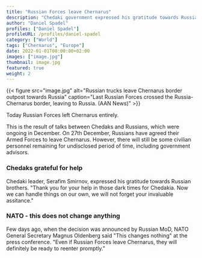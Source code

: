 ```yaml
---
title: "Russian Forces leave Chernarus"
description: "Chedaki government expressed his gratitude towards Russia and their help in tough times"
author: "Daniel Spadel"
profiles: ["Daniel Spadel"]
profileURL: /profiles/daniel-spadel
category: ["World"]
tags: ["Chernarus", "Europe"]
date: 2022-01-01T08:00:00+02:00
images: ["image.jpg"]
thumbnail: image.jpg
featured: true
weight: 2
---
```


{{< figure src="image.jpg" alt="Russian trucks leave Chernarus border outpost towards Russia" caption="Last Russian Forces crossed the Russia-Chernarus border, leaving to Russia. (AAN News)" >}}

Today Russian Forces left Chernarus entirely.

This is the result of talks between Chedaks and Russians, which were ongoing in December. On 27th December, Russians have agreed their Armed Forces to leave Chernarus. However, there will still be some civilian personnel remaining for undisclosed period of time, including government advisors.

### Chedaks grateful for help

Chedaki leader, Serafim Smirnov, expressed his gratitude towards Russian brothers. "Thank you for your help in those dark times for Chedakia. Now we can handle things on our own, we will not forget your invaluable assitance."

### NATO - this does not change anything

Few days ago, when the decision was announced by Russian MoD, NATO General Secretary Magnus Oldenberg said "This changes nothing" at the press conference. "Even if Russian Forces leave Chernarus, they will definitely be ready to reenter promptly."
